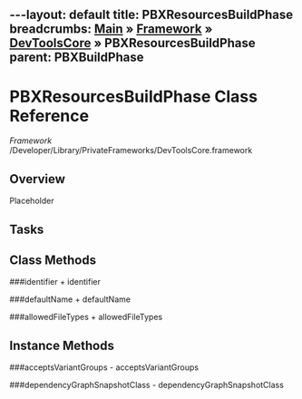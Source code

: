 ---layout: default
title: PBXResourcesBuildPhase
breadcrumbs: <a href="/index.html">Main</a> &raquo; <a href="/Frameworks.html">Framework</a> &raquo; <a href="/Frameworks/DevToolsCore.html">DevToolsCore</a> &raquo; PBXResourcesBuildPhase
parent: PBXBuildPhase 
---
# PBXResourcesBuildPhase Class Reference

*Framework* /Developer/Library/PrivateFrameworks/DevToolsCore.framework

## Overview

Placeholder

## Tasks

## Class Methods

<a name="+identifier"></a>
###identifier
    + identifier

<a name="+defaultName"></a>
###defaultName
    + defaultName

<a name="+allowedFileTypes"></a>
###allowedFileTypes
    + allowedFileTypes

## Instance Methods

<a name="-acceptsVariantGroups"></a>
###acceptsVariantGroups
    - acceptsVariantGroups

<a name="-dependencyGraphSnapshotClass"></a>
###dependencyGraphSnapshotClass
    - dependencyGraphSnapshotClass

